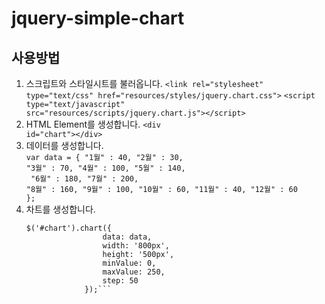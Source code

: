 jquery-simple-chart
===================

사용방법
--------
1. 스크립트와 스타일시트를 불러옵니다.
   <code>&lt;link rel="stylesheet" type="text/css" href="resources/styles/jquery.chart.css"&gt;</code>
   <code>&lt;script type="text/javascript" src="resources/scripts/jquery.chart.js"&gt;&lt;/script&gt;</code>
2. HTML Element를 생성합니다.
   <code>&lt;div id="chart"&gt;&lt;/div&gt;</code>
3. 데이터를 생성합니다.<br>
   <code>var data = { 
					"1월" : 40, 
					"2월" : 30, 
					"3월" : 70, 
					"4월" : 100, 
					"5월" : 140, <br>
					"6월" : 180, 
					"7월" : 200, 
					"8월" : 160, 
					"9월" : 100, 
					"10월" : 60, 
					"11월" : 40, 
					"12월" : 60 
				};</code>
4. 차트를 생성합니다.
   ```
   $('#chart').chart({
					data: data,
					width: '800px',
					height: '500px',
					minValue: 0,
					maxValue: 250,
					step: 50
				});```
